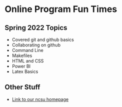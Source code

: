 # Online Program Fun Times

## Spring 2022 Topics
- Covered git and github basics
- Collaborating on github
- Command Line
- Makefiles
- HTML and CSS
- Power BI
- Latex Basics

## Other Stuff

- [Link to our ncsu homepage](https://statistics.sciences.ncsu.edu/graduate/online-programs/)
